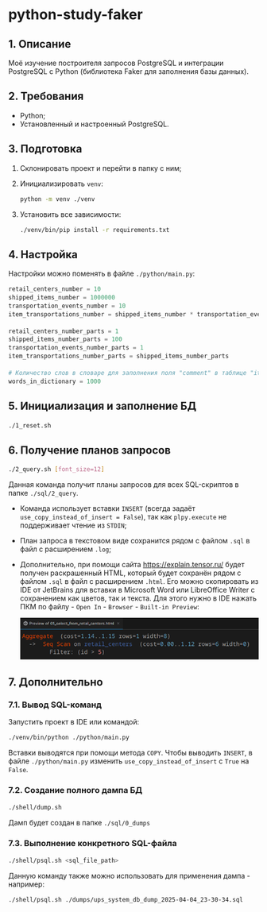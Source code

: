 # python-study-faker

## 1. Описание

Моё изучение построителя запросов PostgreSQL и интеграции PostgreSQL с Python (библиотека Faker для заполнения базы
данных).

## 2. Требования

- Python;
- Установленный и настроенный PostgreSQL.

## 3. Подготовка

1. Склонировать проект и перейти в папку с ним;
2. Инициализировать `venv`:

    ```sh
    python -m venv ./venv
    ```

3. Установить все зависимости:

   ```sh
   ./venv/bin/pip install -r requirements.txt
   ```

## 4. Настройка

Настройки можно поменять в файле `./python/main.py`:

```python
retail_centers_number = 10
shipped_items_number = 1000000
transportation_events_number = 10
item_transportations_number = shipped_items_number * transportation_events_number

retail_centers_number_parts = 1
shipped_items_number_parts = 100
transportation_events_number_parts = 1
item_transportations_number_parts = shipped_items_number_parts

# Количество слов в словаре для заполнения поля "comment" в таблице "item_transportations"
words_in_dictionary = 1000
```

## 5. Инициализация и заполнение БД

```sh
./1_reset.sh
```

## 6. Получение планов запросов

```sh
./2_query.sh [font_size=12]
```

Данная команда получит планы запросов для всех SQL-скриптов в папке `./sql/2_query`.

- Команда использует вставки `INSERT` (всегда задаёт `use_copy_instead_of_insert = False`), так как `plpy.execute` не поддерживает чтение из `STDIN`;
- План запроса в текстовом виде сохранится рядом с файлом `.sql` в файл с расширением `.log`;
- Дополнительно, при помощи сайта https://explain.tensor.ru/ будет получен раскрашенный HTML, который будет сохранён рядом с файлом `.sql` в файл с расширением `.html`.
  Его можно скопировать из IDE от JetBrains для вставки в Microsoft Word или LibreOffice Writer с сохранением как цветов, так и текста.
  Для этого нужно в IDE нажать ПКМ по файлу - `Open In` - `Browser` - `Built-in Preview`:

  ![query_plan_colorful_preview.png](.readme_images/query_plan_colorful_preview.png)

## 7. Дополнительно

### 7.1. Вывод SQL-команд

Запустить проект в IDE или командой:

```sh
./venv/bin/python ./python/main.py
```

Вставки выводятся при помощи метода `COPY`.
Чтобы выводить `INSERT`, в файле `./python/main.py` изменить `use_copy_instead_of_insert` с `True` на `False`.

### 7.2. Создание полного дампа БД

```sh
./shell/dump.sh
```

Дамп будет создан в папке `./sql/0_dumps`

### 7.3. Выполнение конкретного SQL-файла

```sh
./shell/psql.sh <sql_file_path>
```

Данную команду также можно использовать для применения дампа - например:

```sh
./shell/psql.sh ./dumps/ups_system_db_dump_2025-04-04_23-30-34.sql
```
